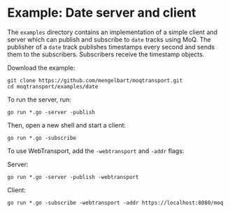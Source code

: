 # Example: Date server and client

The `examples` directory contains an implementation of a simple client and
server which can publish and subscribe to `date` tracks using MoQ. The publisher
of a `date` track publishes timestamps every second and sends them to the
subscribers. Subscribers receive the timestamp objects.

Download the example:

```shell
git clone https://github.com/mengelbart/moqtransport.git
cd moqtransport/examples/date
```

To run the server, run:

```shell
go run *.go -server -publish
```

Then, open a new shell and start a client:

```shell
go run *.go -subscribe
```

To use WebTransport, add the `-webtransport` and `-addr` flags:

Server:

```shell
go run *.go -server -publish -webtransport
```

Client:

```shell
go run *.go -subscribe -webtransport -addr https://localhost:8080/moq
```

